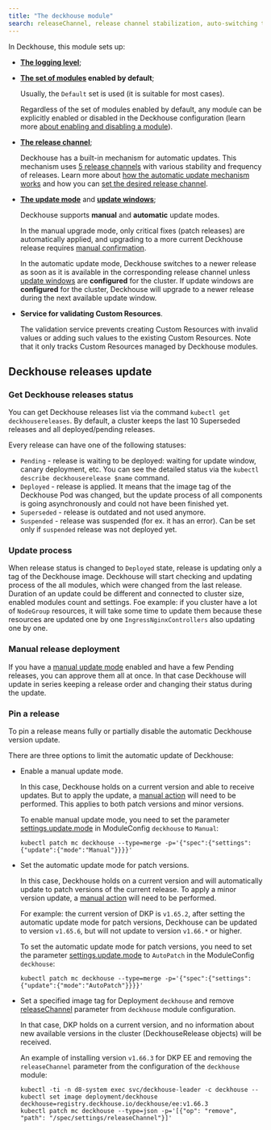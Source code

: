 ```yaml
---
title: "The deckhouse module"
search: releaseChannel, release channel stabilization, auto-switching the release channel
---
```


In Deckhouse, this module sets up:
- **[The logging level](configuration.html#parameters-loglevel)**;
- **[The set of modules](configuration.html#parameters-bundle) enabled by default**;

  Usually, the `Default` set is used (it is suitable for most cases).

  Regardless of the set of modules enabled by default, any module can be explicitly enabled or disabled in the Deckhouse configuration (learn more [about enabling and disabling a module](../../#enabling-and-disabling-the-module)).
- **[The release channel](configuration.html#parameters-releasechannel)**;

  Deckhouse has a built-in mechanism for automatic updates. This mechanism uses [5 release channels](../../deckhouse-release-channels.html) with various stability and frequency of releases. Learn more about [how the automatic update mechanism works](../../deckhouse-faq.html#how-does-automatic-deckhouse-update-work) and how you can [set the desired release channel](../../deckhouse-faq.html#how-do-i-set-the-desired-release-channel).
- **[The update mode](configuration.html#parameters-update-mode)** and **[update windows](configuration.html#parameters-update-windows)**;

  Deckhouse supports **manual** and **automatic** update modes.

  In the manual upgrade mode, only critical fixes (patch releases) are automatically applied, and upgrading to a more current Deckhouse release requires [manual confirmation](../../cr.html#deckhouserelease-v1alpha1-approved).

  In the automatic update mode, Deckhouse switches to a newer release as soon as it is available in the corresponding release channel unless [update windows](configuration.html#parameters-update-windows) are **configured** for the cluster. If update windows are **configured** for the cluster, Deckhouse will upgrade to a newer release during the next available update window.

- **Service for validating Custom Resources**.

  The validation service prevents creating Custom Resources with invalid values or adding such values to the existing Custom Resources. Note that it only tracks Custom Resources managed by Deckhouse modules.

## Deckhouse releases update

### Get Deckhouse releases status

You can get Deckhouse releases list via the command `kubectl get deckhousereleases`. By default, a cluster keeps the last 10 Superseded releases and all deployed/pending releases.

Every release can have one of the following statuses:
* `Pending` - release is waiting to be deployed: waiting for update window, canary deployment, etc. You can see the detailed status via the `kubectl describe deckhouserelease $name` command.
* `Deployed` - release is applied. It means that the image tag of the Deckhouse Pod was changed, but the update process of all components
is going asynchronously and could not have been finished yet.
* `Superseded` - release is outdated and not used anymore.
* `Suspended` - release was suspended (for ex. it has an error). Can be set only if `suspended` release was not deployed yet.

### Update process

When release status is changed to `Deployed` state, release is updating only a tag of the Deckhouse image.
Deckhouse will start checking and updating process of the all modules, which were changed from the last release.
Duration of an update could be different and connected to cluster size, enabled modules count and settings.
Foe example: if you cluster have a lot of `NodeGroup` resources, it will take some time to update them because these resources are updated one by one
`IngressNginxControllers` also updating one by one.

### Manual release deployment

If you have a [manual update mode](usage.html#manual-update-confirmation) enabled and have a few Pending releases,
you can approve them all at once. In that case Deckhouse will update in series keeping a release order and changing their status during the update.

### Pin a release

To pin a release means fully or partially disable the automatic Deckhouse version update.

There are three options to limit the automatic update of Deckhouse:
- Enable a manual update mode.

  In this case, Deckhouse holds on a current version and able to receive updates. But to apply the update, a [manual action](usage.html#manual-confirmation-of-updates) will need to be performed. This applies to both patch versions and minor versions.
  
  To enable manual update mode, you need to set the parameter [settings.update.mode](configuration.html#parameters-update-mode) in ModuleConfig `deckhouse` to `Manual`:
  
  ```shell
  kubectl patch mc deckhouse --type=merge -p='{"spec":{"settings":{"update":{"mode":"Manual"}}}}'
  ```

- Set the automatic update mode for patch versions.

  In this case, Deckhouse holds on a current version and will automatically update to patch versions of the current release. To apply a minor version update, a [manual action](usage.html#manual-confirmation-of-updates) will need to be performed.
  
  For example: the current version of DKP is `v1.65.2`, after setting the automatic update mode for patch versions, Deckhouse can be updated to version `v1.65.6`, but will not update to version `v1.66.*` or higher.

  To set the automatic update mode for patch versions, you need to set the parameter [settings.update.mode](configuration.html#parameters-update-mode) to `AutoPatch` in the ModuleConfig `deckhouse`:

  ```shell
  kubectl patch mc deckhouse --type=merge -p='{"spec":{"settings":{"update":{"mode":"AutoPatch"}}}}'
  ```

- Set a specified image tag for Deployment `deckhouse` and remove [releaseChannel](configuration.html#parameters-releasechannel) parameter from `deckhouse` module configuration.

  In that case, DKP holds on a current version, and no information about new available versions in the cluster (DeckhouseRelease objects) will be received.

  An example of installing version `v1.66.3` for DKP EE and removing the `releaseChannel` parameter from the configuration of the `deckhouse` module:
  
  ```shell
  kubectl -ti -n d8-system exec svc/deckhouse-leader -c deckhouse -- kubectl set image deployment/deckhouse deckhouse=registry.deckhouse.io/deckhouse/ee:v1.66.3
  kubectl patch mc deckhouse --type=json -p='[{"op": "remove", "path": "/spec/settings/releaseChannel"}]'
  ```
